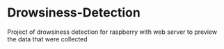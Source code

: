 # Drowsiness-Detection
Project of drowsiness detection for raspberry with web server to preview the data that were collected 
